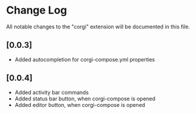 # Change Log

All notable changes to the "corgi" extension will be documented in this file.

## [0.0.3]

- Added autocompletion for corgi-compose.yml properties

## [0.0.4]

- Added activity bar commands
- Added status bar button, when corgi-compose is opened
- Added editor button, when corgi-compose is opened